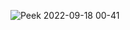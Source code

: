 ![Peek 2022-09-18 00-41](https://user-images.githubusercontent.com/61206936/190877282-f486dc58-a250-43c2-b7f1-3ce661ddf1a1.gif)

